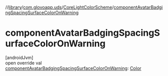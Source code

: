 //[library](../../../index.md)/[com.glovoapp.uds](../index.md)/[CoreLightColorScheme](index.md)/[componentAvatarBadgingSpacingSurfaceColorOnWarning](component-avatar-badging-spacing-surface-color-on-warning.md)

# componentAvatarBadgingSpacingSurfaceColorOnWarning

[androidJvm]\
open override val [componentAvatarBadgingSpacingSurfaceColorOnWarning](component-avatar-badging-spacing-surface-color-on-warning.md): [Color](https://developer.android.com/reference/kotlin/androidx/compose/ui/graphics/Color.html)
